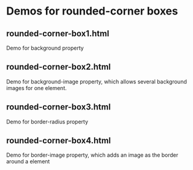 Demos for rounded-corner boxes
===============================

rounded-corner-box1.html
-------
Demo for background property

rounded-corner-box2.html
-------
Demo for background-image property, which allows several background images for one element.

rounded-corner-box3.html
-------
Demo for border-radius property

rounded-corner-box4.html
-------
Demo for border-image property, which adds an image as the border around a element



